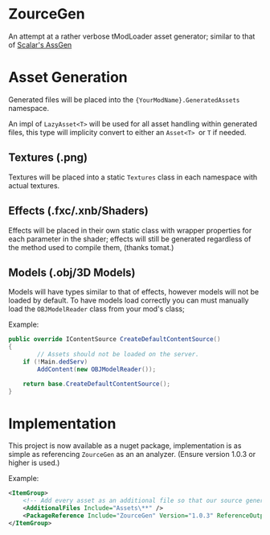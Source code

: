 # ZourceGen 

An attempt at a rather verbose tModLoader asset generator; similar to that of [Scalar's AssGen](https://github.com/ScalarVector1/AssGen/)

# Asset Generation

Generated files will be placed into the `{YourModName}.GeneratedAssets` namespace.

An impl of `LazyAsset<T>` will be used for all asset handling within generated files, this type will implicity convert to either an `Asset<T> `or `T` if needed.

## Textures (.png)

Textures will be placed into a static `Textures` class in each namespace with actual textures.

## Effects (.fxc/.xnb/Shaders)

Effects will be placed in their own static class with wrapper properties for each parameter in the shader; effects will still be generated regardless of the method used to compile them, (thanks tomat.)

## Models (.obj/3D Models)

Models will have types similar to that of effects, however models will not be loaded by default.
To have models load correctly you can must manually load the `OBJModelReader` class from your mod's class;

Example:
```cs
public override IContentSource CreateDefaultContentSource()
{
        // Assets should not be loaded on the server.
    if (!Main.dedServ)
        AddContent(new OBJModelReader());

    return base.CreateDefaultContentSource();
}
```

# Implementation

This project is now available as a nuget package, implementation is as simple as referencing `ZourceGen` as an an analyzer. (Ensure version 1.0.3 or higher is used.)

Example:
```xml
<ItemGroup>
    <!-- Add every asset as an additional file so that our source generator can find it -->
    <AdditionalFiles Include="Assets\**" />
    <PackageReference Include="ZourceGen" Version="1.0.3" ReferenceOutputAssembly="false" OutputItemType="Analyzer" />
</ItemGroup>
```
